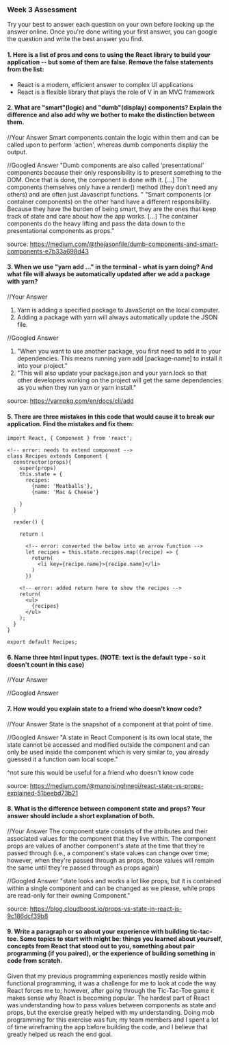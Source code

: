 ### Week 3 Assessment

Try your best to answer each question on your own before looking up the answer online. Once you're done writing your first answer, you can google the question and write the best answer you find.

#### 1. Here is a list of pros and cons to using the React library to build your application -- but some of them are false. Remove the false statements from the list:

- React is a modern, efficient answer to complex UI applications
- React is a flexible library that plays the role of V in an MVC framework


 #### 2. What are "smart"(logic) and "dumb"(display) components? Explain the difference and also add why we bother to make the distinction between them.


 //Your Answer
Smart components contain the logic within them and can be called upon to perform 'action', whereas dumb components display the output.

 //Googled Answer
"Dumb components are also called ‘presentational’ components because their only responsibility is to present something to the DOM. Once that is done, the component is done with it. [...] The components themselves only have a render() method (they don’t need any others) and are often just Javascript functions. "
"Smart components (or container components) on the other hand have a different responsibility. Because they have the burden of being smart, they are the ones that keep track of state and care about how the app works. [...] The container components do the heavy lifting and pass the data down to the presentational components as props."

source: https://medium.com/@thejasonfile/dumb-components-and-smart-components-e7b33a698d43

#### 3. When we use "yarn add ..." in the terminal - what is yarn doing? And what file will always be automatically updated after we add a package with yarn?


 //Your Answer
1) Yarn is adding a specified package to JavaScript on the local computer.
2) Adding a package with yarn will always automatically update the JSON file.

 //Googled Answer
1) "When you want to use another package, you first need to add it to your dependencies. This means running yarn add [package-name] to install it into your project."
2) "This will also update your package.json and your yarn.lock so that other developers working on the project will get the same dependencies as you when they run yarn or yarn install."

source: https://yarnpkg.com/en/docs/cli/add

#### 5. There are three mistakes in this code that would cause it to break our application. Find the mistakes and fix them:

    import React, { Component } from 'react';

    <!-- error: needs to extend component -->
    class Recipes extends Component {
      constructor(props){
        super(props)
        this.state = {
          recipes:
            {name: 'Meatballs'},
            {name: 'Mac & Cheese'}

        }
      }

      render() {

        return (

          <!-- error: converted the below into an arrow function -->
          let recipes = this.state.recipes.map((recipe) => {
            return(
              <li key={recipe.name}>{recipe.name}</li>
            )
          })

        <!-- error: added return here to show the recipes -->
        return(
          <ul>
            {recipes}
          </ul>
        );
      }
    }

    export default Recipes;

#### 6. Name three html input types. (NOTE: text is the default type - so it doesn't count in this case)

 //Your Answer


 //Googled Answer


 #### 7. How would you explain state to a friend who doesn't know code?

 //Your Answer
State is the snapshot of a component at that point of time.

 //Googled Answer
"A state in React Component is its own local state, the state cannot be accessed and modified outside the component and can only be used inside the component which is very similar to, you already guessed it a function own local scope."

^not sure this would be useful for a friend who doesn't know code

source: https://medium.com/@manojsinghnegi/react-state-vs-props-explained-51beebd73b21

 #### 8. What is the difference between component state and props? Your answer should include a short explanation of both.


 //Your Answer
The component state consists of the attributes and their associated values for the component that they live within. The component props are values of another component's state at the time that they're passed through (i.e., a component's state values can change over time; however, when they're passed through as props, those values will remain the same until they're passed through as props again)

 //Googled Answer
"state looks and works a lot like props, but it is contained within a single component and can be changed as we please, while props are read-only for their owning Component."

source: https://blog.cloudboost.io/props-vs-state-in-react-js-9c186dcf39b8

#### 9. Write a paragraph or so about your experience with building tic-tac-toe. Some topics to start with might be: things you learned about yourself, concepts from React that stood out to you, something about pair programming (if you paired), or the experience of building something in code from scratch.

Given that my previous programming experiences mostly reside within functional programming, it was a challenge for me to look at code the way React forces me to; however, after going through the Tic-Tac-Toe game it makes sense why React is becoming popular. The hardest part of React was understanding how to pass values between components as state and props, but the exercise greatly helped with my understanding. Doing mob programming for this exercise was fun; my team members and I spent a lot of time wireframing the app before building the code, and I believe that greatly helped us reach the end goal.
